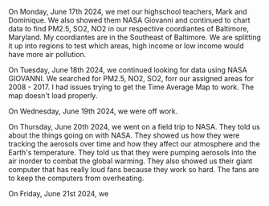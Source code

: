 On Monday, June 17th 2024, we met our highschool teachers, Mark and Dominique. We also showed them NASA Giovanni and continued to chart data to find PM2.5, SO2, NO2 in our respective coordiantes of Baltimore, Maryland. My coordiantes are in the Southeast of Baltimore. We are splitting it up into regions to test which areas, high income or low income would have more air pollution.

On Tuesday, June 18th 2024, we continued looking for data using NASA GIOVANNI. We searched for PM2.5, NO2, SO2, forr our assigned areas for 2008 - 2017. I had issues trying to get the Time Average Map to work. The map doesn't load properly.

On Wednesday, June 19th 2024, we were off work.

On Thursday, June 20th 2024, we went on a field trip to NASA. They told us about the things going on with NASA. They showed us how they were tracking the aerosols over time and how they affect our atmosphere and the Earth's temperature. They told us that they were pumping aerosols into the air inorder to combat the global warming. They also showed us their giant computer that has really loud fans because they work so hard. The fans are to keep the computers from overheating. 

On Friday, June 21st 2024, we 

